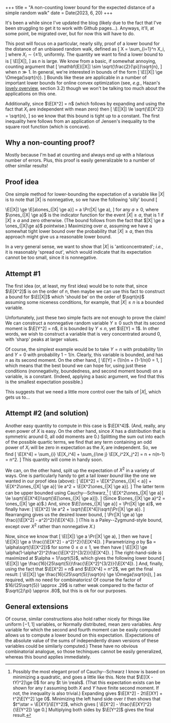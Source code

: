 +++
title = "A non-counting lower bound for the expected distance of a simple random walk"
date = Date(2023, 6, 20)
+++

It's been a while since I've updated the blog (likely due to the fact that I've been struggling to get it to work with Github pages...).
Anyways, it'll, at some point, be migrated over, but for now this will have to do.

This post will focus on a particular, nearly silly, proof of a lower bound for the distance of an unbiased random walk, defined as
\[
X = \sum_{i=1}^n X_i,
\]
where $X_i \sim \{\pm 1\}$, uniformly. The quantity we want to find a lower bound to is
\[
\E[|X|],
\]
as $n$ is large. We know from a basic, if somewhat annoying, counting argument that
\[
\mathbf{E}[|X|] \sim \sqrt{\frac{2}{\pi}}\sqrt{n},
\]
when $n \gg 1$. In general, we're interested in bounds of the form
\[
\E[|X|] \ge \Omega(\sqrt{n}).
\]
Bounds like these are applicable in a number of important lower bounds for online convex optimization
(see, *e.g.*, Hazan's [lovely overview](https://arxiv.org/abs/1909.05207), section 3.2) though we won't
be talking too much about the applications on this one.

Additionally, since $\E[X^2] = n$ (which follows by expanding and using the fact that $X_i$ are independent with mean zero)
then
\[
    \E[|X|] \le \sqrt{\E[X^2]} = \sqrt{n},
\]
so we know that this bound is tight up to a constant. The first inequality here follows from an application
of Jensen's inequality to the square root function (which is concave).

## Why a non-counting proof?

Mostly because I'm bad at counting and always end up with a hilarious number of
errors. Plus, this proof is easily generalizable to a number of other similar
results!

## Proof idea
One simple method for lower-bounding the expectation of a variable like $|X|$ is to note that
$|X|$ is nonnegative, so we have the following 'silly' bound
\[

\E[|X|] \ge \E[a\ones_{|X| \ge a}] = a \Pr(|X| \ge a),
\]
for any $a \ge 0$, where $\ones_{|X| \ge a}$ is the indicator function for the
event $|X| \ge a$, that is 1 if $|X| \ge a$ and zero otherwise. (The bound
follows from the fact that $|X| \ge a \ones_{|X|\ge a}$ pointwise.) Maximizing
over $a$, assuming we have a somewhat tight lower bound over the probability
that $|X| \ge a$, then this approach might give us a reasonable lower bound.

In a very general sense, we want to show that $|X|$ is 'anticoncentrated'; *i.e.*, it is reasonably
'spread out', which would indicate that its expectation cannot be too small, since it is nonnegative.


## Attempt #1
The first idea (or, at least, my first idea) would be to note that, since $\E[X^2]$ is on the order of
$n$, then maybe we can use this fact to construct a bound for $\E[|X|]$ which 'should be' on the order
of $\sqrt{n}$ assuming some niceness conditions, for example, that $|X| \le n$ is a bounded variable.

Unfortunately, just these two simple facts are not enough to prove the claim! We can construct a nonnegative
random variable $Y\ge 0$ such that its second moment is $\E[Y^2] = n$, it is bounded by $Y \le n$, yet $\E[Y] = 1$.
In other words, we wish to construct a variable that is very concentrated around $0$, with 'sharp' peaks at larger
values.

Of course, the simplest example would be to take $Y = n$ with probability $1/n$
and $Y=0$ with probability $1-1/n$. Clearly, this variable is bounded, and has
$n$ as its second moment. On the other hand,
\[
\E[Y] = (1/n)n + (1-1/n)0 = 1,
\]
which means that the best bound we can hope for, using just these conditions
(nonnegativity, boundedness, and second moment bound) on a variable, is a
constant. (Indeed, applying a basic argument, we find that this is the smallest
expectation possible.)

This suggests that we need a little more control over the tails of $|X|$, which
gets us to...

## Attempt #2 (and solution)
Another easy quantity to compute in this case is $\E[X^4]$. (And, really, any
even power of $X$ is easy. On the other hand, since $X$ has a distribution that
is symmetric around 0, all odd moments are 0.) Splitting the sum out into each
of the possible quartic terms, we find that any term containing an odd power of
$X_i$ will be zero in expectation as the $X_i$ are independent. So, we find
\[
\E[X^4] = \sum_{i} \E[X_i^4] + \sum_{i\ne j} \E[X_i^2X_j^2] = n + n(n-1) = n^2.
\]
This quantity will come in handy soon.

We can, on the other hand, split up the expectation of $X^2$ in a variety of ways.
One is particularly handy to get a tail *lower bound* like the one we wanted in our
proof idea (above):
\[
\E[X^2] = \E[X^2\ones_{|X| < a}] + \E[X^2\ones_{|X| \ge a}] \le a^2 + \E[X^2\ones_{|X| \ge a}].
\]
The latter term can be upper bounded using Cauchy--Schwarz,[^csproof]
\[
\E[X^2\ones_{|X| \ge a}] \le \sqrt{\E[X^4]}\sqrt{\E[\ones_{|X| \ge a}]}.
\]
(Since $\ones_{|X| \ge a}^2 = \ones_{|X| \ge a}$.) And, since $\E[\ones_{|X| \ge a}] = \Pr(|X| \ge a)$,
we finally have:
\[
\E[X^2] \le a^2 + \sqrt{\E[X^4]}\sqrt{\Pr(|X| \ge a)}.
\]
Rearranging gives us the desired lower bound,
\[
\Pr(|X| \ge a) \ge \frac{(\E[X^2] - a^2)^2}{\E[X^4]}.
\]
(This is a Paley--Zygmund-style bound, except over $X^2$ rather than nonnegative $X$.)

Now, since we know that
\[
\E[|X|] \ge a \Pr(|X| \ge a),
\]
then we have
\[
\E[|X|] \ge a \frac{(\E[X^2] - a^2)^2}{\E[X^4]}.
\]
Parametrizing $a$ by $a = \alpha\sqrt{\E[X^2]}$ for some $0 \le \alpha \le 1$, we then have
\[
\E[|X|] \ge \alpha(1-\alpha^2)^2\frac{\E[X^2]^{3/2}}{\E[X^4]}.
\]
The right-hand-side is maximized at $\alpha = 1/\sqrt{5}$, which gives the following
lower bound
\[
\E[|X|] \ge \frac{16}{25\sqrt{5}}\frac{\E[X^2]^{3/2}}{\E[X^4]}.
\]
And, finally, using the fact that $\E[X^2] = n$ and $\E[X^4] = n^2$, we get the final result:
\[
\E[|X|] \ge \frac{16}{25\sqrt{5}}\sqrt{n} \ge \Omega(\sqrt{n}),
\]
as required, with no need for combinatorics! Of course the factor of $16/(25\sqrt{5})
\approx .29$ is rather weak compared to the factor of $\sqrt{2/\pi} \approx
.80$, but this is ok for our purposes.

## General extensions
Of course, similar constructions also hold rather nicely for things like
uniform $[-1, 1]$ variables, or Normally distributed, mean zero variables. Any
variable for which the second and fourth moment can be easily computed allows
us to compute a lower bound on this expectation. (Expectations of the absolute
value of the sums of independently drawn versions of these variables could be
similarly computed.) These have no obvious combinatorial analogue, so those
techinques cannot be easily generalized, whereas this bound applies immediately.



[^csproof]: Possibly the most elegant proof of Cauchy--Schwarz I know is based on minimizing a quadratic, and goes a little like this. Note that $\E[(X - tY)^2]\ge 0$ for any $t \in \reals$. (That this expectation exists can be shown for any $t$ assuming both $X$ and $Y$ have finite second moment. If not, the inequality is also trivial.) Expanding gives $\E[X^2] - 2t\E[XY] + t^2\E[Y^2] \ge 0$. Minimizing the left hand side over $t$ then shows that $t^\star = \E[XY]/\E[Y^2]$, which gives \[ \E[X^2] - \frac{\E[XY]^2}{\E[Y^2]} \ge 0.\] Multiplying both sides by $\E[Y^2]$ gives the final result.

